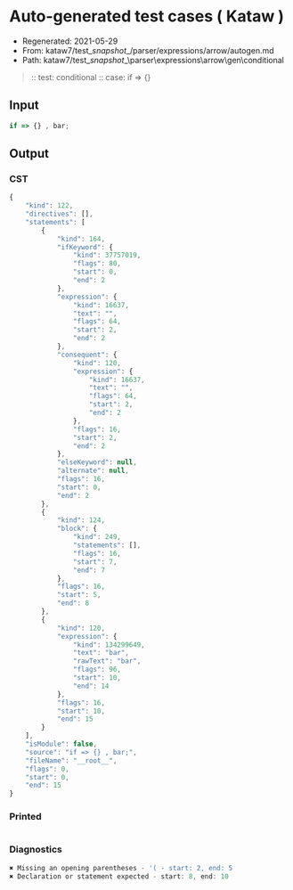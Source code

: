 # Auto-generated test cases ( Kataw )
- Regenerated: 2021-05-29
- From: kataw7/test\__snapshot__/parser/expressions/arrow/autogen.md
- Path: kataw7/test\__snapshot__\parser\expressions\arrow\gen\conditional
> :: test: conditional
> :: case: if => {}
## Input

`````js
if => {} , bar;
`````
## Output

### CST

```javascript
{
    "kind": 122,
    "directives": [],
    "statements": [
        {
            "kind": 164,
            "ifKeyword": {
                "kind": 37757019,
                "flags": 80,
                "start": 0,
                "end": 2
            },
            "expression": {
                "kind": 16637,
                "text": "",
                "flags": 64,
                "start": 2,
                "end": 2
            },
            "consequent": {
                "kind": 120,
                "expression": {
                    "kind": 16637,
                    "text": "",
                    "flags": 64,
                    "start": 2,
                    "end": 2
                },
                "flags": 16,
                "start": 2,
                "end": 2
            },
            "elseKeyword": null,
            "alternate": null,
            "flags": 16,
            "start": 0,
            "end": 2
        },
        {
            "kind": 124,
            "block": {
                "kind": 249,
                "statements": [],
                "flags": 16,
                "start": 7,
                "end": 7
            },
            "flags": 16,
            "start": 5,
            "end": 8
        },
        {
            "kind": 120,
            "expression": {
                "kind": 134299649,
                "text": "bar",
                "rawText": "bar",
                "flags": 96,
                "start": 10,
                "end": 14
            },
            "flags": 16,
            "start": 10,
            "end": 15
        }
    ],
    "isModule": false,
    "source": "if => {} , bar;",
    "fileName": "__root__",
    "flags": 0,
    "start": 0,
    "end": 15
}
```

### Printed

```javascript

```

### Diagnostics

```javascript
✖ Missing an opening parentheses - '( - start: 2, end: 5
✖ Declaration or statement expected - start: 8, end: 10

```

